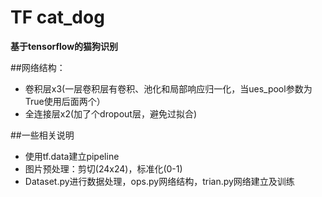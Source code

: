 # TF cat_dog

**基于tensorflow的猫狗识别**

##网络结构：
- 卷积层x3(一层卷积层有卷积、池化和局部响应归一化，当ues_pool参数为True使用后面两个）
- 全连接层x2(加了个dropout层，避免过拟合)

##一些相关说明
- 使用tf.data建立pipeline
- 图片预处理：剪切(24x24)，标准化(0-1)
- Dataset.py进行数据处理，ops.py网络结构，trian.py网络建立及训练
